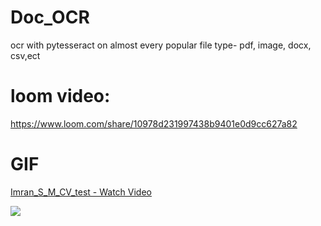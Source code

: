 # Doc_OCR
ocr with pytesseract on almost every popular file type- pdf, image, docx, csv,ect

# loom video:
https://www.loom.com/share/10978d231997438b9401e0d9cc627a82

# GIF
<a href="https://www.loom.com/share/10978d231997438b9401e0d9cc627a82"> <p>Imran_S_M_CV_test - Watch Video</p> <img style="max-width:300px;" src="https://cdn.loom.com/sessions/thumbnails/public/10978d231997438b9401e0d9cc627a82-with-play.gif"> </a>
